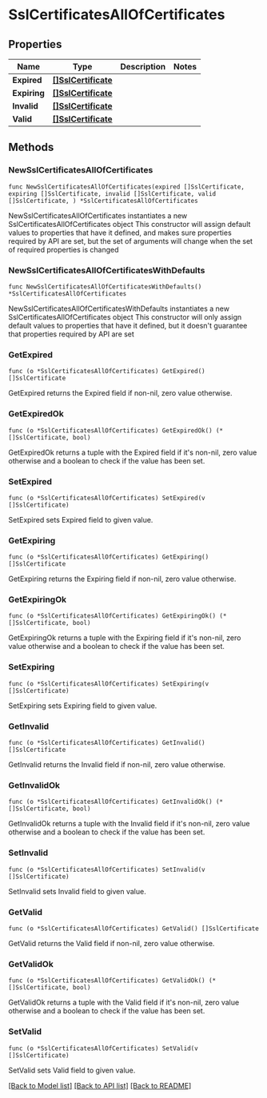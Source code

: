 # SslCertificatesAllOfCertificates

## Properties

Name | Type | Description | Notes
------------ | ------------- | ------------- | -------------
**Expired** | [**[]SslCertificate**](SslCertificate.md) |  | 
**Expiring** | [**[]SslCertificate**](SslCertificate.md) |  | 
**Invalid** | [**[]SslCertificate**](SslCertificate.md) |  | 
**Valid** | [**[]SslCertificate**](SslCertificate.md) |  | 

## Methods

### NewSslCertificatesAllOfCertificates

`func NewSslCertificatesAllOfCertificates(expired []SslCertificate, expiring []SslCertificate, invalid []SslCertificate, valid []SslCertificate, ) *SslCertificatesAllOfCertificates`

NewSslCertificatesAllOfCertificates instantiates a new SslCertificatesAllOfCertificates object
This constructor will assign default values to properties that have it defined,
and makes sure properties required by API are set, but the set of arguments
will change when the set of required properties is changed

### NewSslCertificatesAllOfCertificatesWithDefaults

`func NewSslCertificatesAllOfCertificatesWithDefaults() *SslCertificatesAllOfCertificates`

NewSslCertificatesAllOfCertificatesWithDefaults instantiates a new SslCertificatesAllOfCertificates object
This constructor will only assign default values to properties that have it defined,
but it doesn't guarantee that properties required by API are set

### GetExpired

`func (o *SslCertificatesAllOfCertificates) GetExpired() []SslCertificate`

GetExpired returns the Expired field if non-nil, zero value otherwise.

### GetExpiredOk

`func (o *SslCertificatesAllOfCertificates) GetExpiredOk() (*[]SslCertificate, bool)`

GetExpiredOk returns a tuple with the Expired field if it's non-nil, zero value otherwise
and a boolean to check if the value has been set.

### SetExpired

`func (o *SslCertificatesAllOfCertificates) SetExpired(v []SslCertificate)`

SetExpired sets Expired field to given value.


### GetExpiring

`func (o *SslCertificatesAllOfCertificates) GetExpiring() []SslCertificate`

GetExpiring returns the Expiring field if non-nil, zero value otherwise.

### GetExpiringOk

`func (o *SslCertificatesAllOfCertificates) GetExpiringOk() (*[]SslCertificate, bool)`

GetExpiringOk returns a tuple with the Expiring field if it's non-nil, zero value otherwise
and a boolean to check if the value has been set.

### SetExpiring

`func (o *SslCertificatesAllOfCertificates) SetExpiring(v []SslCertificate)`

SetExpiring sets Expiring field to given value.


### GetInvalid

`func (o *SslCertificatesAllOfCertificates) GetInvalid() []SslCertificate`

GetInvalid returns the Invalid field if non-nil, zero value otherwise.

### GetInvalidOk

`func (o *SslCertificatesAllOfCertificates) GetInvalidOk() (*[]SslCertificate, bool)`

GetInvalidOk returns a tuple with the Invalid field if it's non-nil, zero value otherwise
and a boolean to check if the value has been set.

### SetInvalid

`func (o *SslCertificatesAllOfCertificates) SetInvalid(v []SslCertificate)`

SetInvalid sets Invalid field to given value.


### GetValid

`func (o *SslCertificatesAllOfCertificates) GetValid() []SslCertificate`

GetValid returns the Valid field if non-nil, zero value otherwise.

### GetValidOk

`func (o *SslCertificatesAllOfCertificates) GetValidOk() (*[]SslCertificate, bool)`

GetValidOk returns a tuple with the Valid field if it's non-nil, zero value otherwise
and a boolean to check if the value has been set.

### SetValid

`func (o *SslCertificatesAllOfCertificates) SetValid(v []SslCertificate)`

SetValid sets Valid field to given value.



[[Back to Model list]](../README.md#documentation-for-models) [[Back to API list]](../README.md#documentation-for-api-endpoints) [[Back to README]](../README.md)


